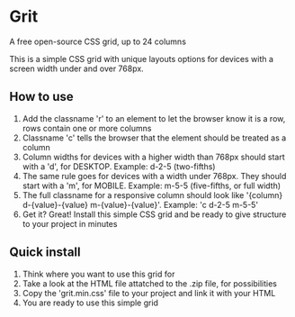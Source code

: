 # Grit
A free open-source CSS grid, up to 24 columns

This is a simple CSS grid with unique layouts options for devices with a screen width under and over 768px.

How to use
-

1. Add the classname 'r' to an element to let the browser know it is a row, rows contain one or more columns
2. Classname 'c' tells the browser that the element should be treated as a column
3. Column widths for devices with a higher width than 768px should start with a 'd', for DESKTOP.
  Example: d-2-5 (two-fifths)
4. The same rule goes for devices with a width under 768px. They should start with a 'm', for MOBILE.
  Example: m-5-5 (five-fifths, or full width)
5. The full classname for a responsive column should look like '{column} d-{value}-{value} m-{value}-{value}'.
  Example: 'c d-2-5 m-5-5'
6. Get it? Great! Install this simple CSS grid and be ready to give structure to your project in minutes

Quick install
-

1. Think where you want to use this grid for
2. Take a look at the HTML file attatched to the .zip file, for possibilities
3. Copy the 'grit.min.css' file to your project and link it with your HTML
4. You are ready to use this simple grid
